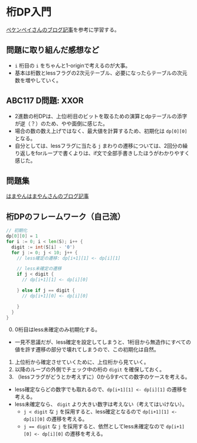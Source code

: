 # 桁DP入門

[ぺケンペイさんのブログ記事](https://pekempey.hatenablog.com/entry/2015/12/09/000603)を参考に学習する。

## 問題に取り組んだ感想など

- `i` 桁目の `i` をちゃんと1-originで考えるのが大事。
- 基本は桁数とlessフラグの2次元テーブル、必要になったらテーブルの次元数を増やしていく。

## ABC117 D問題: XXOR

- 2進数の桁DPは、上位i桁目のビットを取るための演算とdpテーブルの添字が逆（？）のため、やや面倒に感じた。
- 場合の数の数え上げではなく、最大値を計算するため、初期化は `dp[0][0]` となる。
- 自分としては、lessフラグに当たる `j` まわりの遷移については、2回分の繰り返しをforループで書くよりは、if文で全部手書きしたほうがわかりやすく感じた。

## 問題集

[はまやんはまやんさんのブログ記事](https://www.hamayanhamayan.com/entry/2017/04/23/212728)

## 桁DPのフレームワーク（自己流）

```go
// 初期化
dp[0][0] = 1
for i := 0; i < len(S); i++ {
  digit := int(S[i] - '0')
  for j := 0; j < 10; j++ {
    // less確定の遷移: dp[i+1][1] <- dp[i][1]

    // less未確定の遷移
    if j < digit {
      // dp[i+1][1] <- dp[i][0]

    } else if j == digit {
      // dp[i+1][0] <- dp[i][0]

    }
  }
}
```

0. 0桁目はless未確定のみ初期化する。
  - 一見不思議だが、less確定を設定してしまうと、1桁目から無造作にすべての値を許す遷移の部分で壊れてしまうので、この初期化は自然。
1. 上位桁から確定させていくために、上位桁から見ていく。
2. 以降のループの外側でチェック中の桁の `digit` を確保しておく。
3. （lessフラグがどうとか考えずに）0から9すべての数字のケースを考える。
  - less確定ならどの数字でも取れるので、`dp[i+1][1] <- dp[i][1]` の遷移を考える。
  - less未確定なら、 `digit` より大きい数字は考えない（考えてはいけない）。
    - `j < digit` な `j` を採用すると、less確定となるので `dp[i+1][1] <- dp[i][0]` の遷移を考える。
    - `j == digit` な `j` を採用すると、依然としてless未確定なので `dp[i+1][0] <- dp[i][0]` の遷移を考える。
